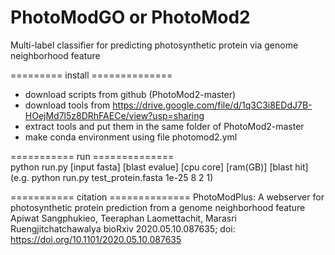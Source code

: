 # PhotoModGO or PhotoMod2
Multi-label classifier for predicting photosynthetic protein via genome neighborhood feature<br>

========= install ==============<br>
- download scripts from github (PhotoMod2-master)
- download tools from https://drive.google.com/file/d/1q3C3i8EDdJ7B-HOejMd7l5z8DRhFAECe/view?usp=sharing
- extract tools and put them in the same folder of PhotoMod2-master 
- make conda environment using file photomod2.yml

=========== run ==============<br>
python run.py [input fasta] [blast evalue] [cpu core] [ram(GB)] [blast hit] <br>
(e.g. python run.py test_protein.fasta 1e-25 8 2 1)

=========== citation ==============
PhotoModPlus: A webserver for photosynthetic protein prediction from a genome neighborhood feature
Apiwat Sangphukieo, Teeraphan Laomettachit, Marasri Ruengjitchatchawalya
bioRxiv 2020.05.10.087635; doi: https://doi.org/10.1101/2020.05.10.087635
